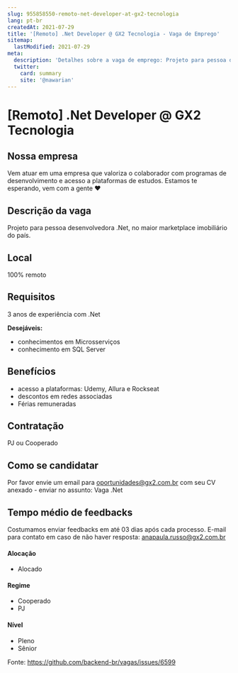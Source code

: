```yaml
---
slug: 955858550-remoto-net-developer-at-gx2-tecnologia
lang: pt-br
createdAt: 2021-07-29
title: '[Remoto] .Net Developer @ GX2 Tecnologia - Vaga de Emprego'
sitemap:
  lastModified: 2021-07-29
meta:
  description: 'Detalhes sobre a vaga de emprego: Projeto para pessoa desenvolvedora .Net, no maior marketplace imobiliário do país.'
  twitter:
    card: summary
    site: '@nawarian'
---
```


# [Remoto] .Net Developer @ GX2 Tecnologia

## Nossa empresa
Vem atuar em uma empresa que valoriza o colaborador com programas de desenvolvimento e acesso a plataformas de estudos.
Estamos te esperando, vem com a gente ❤

## Descrição da vaga

Projeto para pessoa desenvolvedora .Net, no maior marketplace imobiliário do país.

## Local

100% remoto

## Requisitos

3 anos de experiência com .Net

**Desejáveis:**
- conhecimentos em Microsserviços
- conhecimento em SQL Server


## Benefícios

- acesso a plataformas: Udemy, Allura e Rockseat
- descontos em redes associadas
- Férias remuneradas

## Contratação

PJ ou Cooperado

## Como se candidatar

Por favor envie um email para oportunidades@gx2.com.br com seu CV anexado - enviar no assunto: Vaga .Net

## Tempo médio de feedbacks

Costumamos enviar feedbacks em até 03 dias após cada processo.
E-mail para contato em caso de não haver resposta: anapaula.russo@gx2.com.br

#### Alocação
- Alocado


#### Regime
- Cooperado
- PJ

#### Nível
- Pleno
- Sênior





Fonte: https://github.com/backend-br/vagas/issues/6599